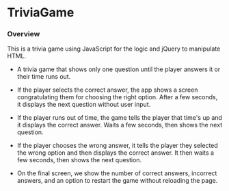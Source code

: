 # TriviaGame

### Overview

This is a trivia game using JavaScript for the logic and jQuery to manipulate HTML. 

* A trivia game that shows only one question until the player answers it or their time runs out.

* If the player selects the correct answer, the app shows a screen congratulating them for choosing the right option. After a few seconds, it displays the next question without user input.

* If the player runs out of time, the game tells the player that time's up and it displays the correct answer. Waits a few seconds, then shows the next question.

* If the player chooses the wrong answer, it tells the player they selected the wrong option and then displays the correct answer. It then waits a few seconds, then shows the next question.

* On the final screen, we show the number of correct answers, incorrect answers, and an option to restart the game without reloading the page.

